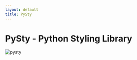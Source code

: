 ```yaml
---
layout: default
title: PySty
---
```

# PySty - Python Styling Library
![pysty]({{/assets/images/pysty-transparent.png}})